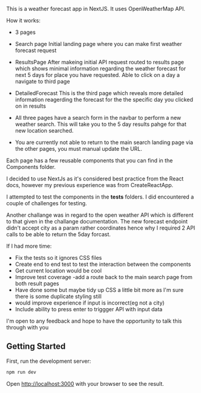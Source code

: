 This is a weather forecast app in NextJS. It uses OpenWeatherMap API.

How it works:

- 3 pages
- Search page
Initial landing page where you can make first weather forecast request

- ResultsPage
After makeing initial API request routed to results page which shows minimal information regarding the weather forecast for next 5 days for place you have requested. Able to click on a day a navigate to third page

- DetailedForecast
This is the third page which reveals more detailed information reagerding the forecast for the the specific day you clicked on in results

- All three pages have a search form in the navbar to perform a new weather search. This will take you to the 5 day results pahge for that new location searched.

- You are currently not able to return to the main search landing page via the other pages, you must manual update the URL.



Each page has a few reusable components that you can find in the Components folder.

I decided to use NextJs as it's considered best practice from the React docs, however my previous experience was from CreateReactApp.

I attempted to test the components in the **tests** folders. I did encountered a couple of challenges for testing. 

Another challange was in regard to the open weather API which is different to that given in the challange documentation. The new forecast endpoint didn't accept city as a param rather coordinates hence why I required 2 API calls to be able to return the 5day forcast. 

If I had more time:

- Fix the tests so it ignores CSS files
- Create end to end test to test the interaction between the components
- Get current location would be cool
- Improve test coverage
-add a route back to the main search page from both result pages
- Have done some but maybe tidy up CSS a little bit more as I'm sure there is some duplicate styling still
- would improve experience if input is incorrect(eg not a city)
- Include ability to press enter to triggger API with input data

I'm open to any feedback and hope to have the opportunity to talk this through with you

## Getting Started

First, run the development server:

```bash
npm run dev
```

Open [http://localhost:3000](http://localhost:3000) with your browser to see the result.
